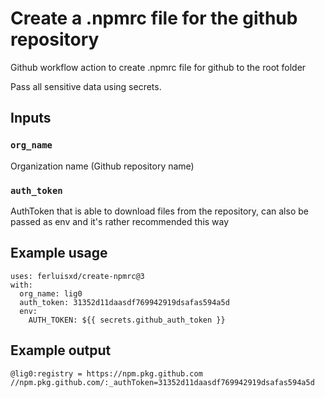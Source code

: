 # Create a .npmrc file for the github repository

Github workflow action to create .npmrc file for github to the root folder

Pass all sensitive data using secrets.

## Inputs

### `org_name`

Organization name (Github repository name)

### `auth_token`

AuthToken that is able to download files from the repository, can also be passed as env and it's rather recommended this way


## Example usage

```ylm
uses: ferluisxd/create-npmrc@3
with:
  org_name: lig0
  auth_token: 31352d11daasdf769942919dsafas594a5d
  env:
    AUTH_TOKEN: ${{ secrets.github_auth_token }}
```

## Example output

```npmrc
@lig0:registry = https://npm.pkg.github.com
//npm.pkg.github.com/:_authToken=31352d11daasdf769942919dsafas594a5d
```
